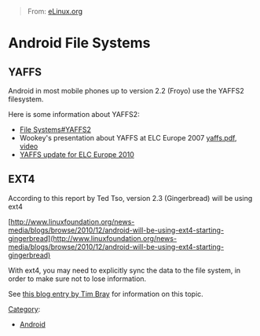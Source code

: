 > From: [eLinux.org](http://eLinux.org/Android_File_Systems "http://eLinux.org/Android_File_Systems")


# Android File Systems



## YAFFS

Android in most mobile phones up to version 2.2 (Froyo) use the YAFFS2
filesystem.

Here is some information about YAFFS2:

-   [File Systems\#YAFFS2](http://eLinux.org/File_Systems#YAFFS2 "File Systems")
-   Wookey's presentation about YAFFS at ELC Europe 2007
    [yaffs.pdf](http://eLinux.org/images/e/e3/Yaffs.pdf "Yaffs.pdf"),
    [video](http://free-electrons.com/pub/video/2007/elce/elce-2007-wookey-yaffs.ogg)
-   [YAFFS update for ELC Europe
    2010](http://wookware.org/talks/yaffsupdate-ELCE-2010.pdf)

## EXT4

According to this report by Ted Tso, version 2.3 (Gingerbread) will be
using ext4

[http://www.linuxfoundation.org/news-media/blogs/browse/2010/12/android-will-be-using-ext4-starting-gingerbread](http://www.linuxfoundation.org/news-media/blogs/browse/2010/12/android-will-be-using-ext4-starting-gingerbread)

With ext4, you may need to explicitly sync the data to the file system,
in order to make sure not to lose information.

See [this blog entry by Tim
Bray](http://android-developers.blogspot.com/2010/12/saving-data-safely.html)
for information on this topic.


[Category](http://eLinux.org/Special:Categories "Special:Categories"):

-   [Android](http://eLinux.org/Category:Android "Category:Android")

